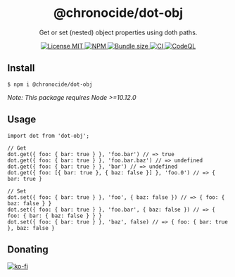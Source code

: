 <div align="center">
  <h1>@chronocide/dot-obj</h1>
  <p>Get or set (nested) object properties using doth paths.</p>
</div>

<div align="center">
  <a href="/LICENSE">
    <img alt="License MIT" src="https://img.shields.io/badge/license-MIT-blue.svg" />
  </a>
  <a href="https://www.npmjs.com/package/@chronocide/dot-obj">
    <img alt="NPM" src="https://img.shields.io/npm/v/@chronocide/dot-obj?label=npm">
  </a>
  <a href="https://bundlephobia.com/result?p=@chronocide/dot-obj@latest">
    <img alt="Bundle size" src="https://img.shields.io/bundlephobia/minzip/@chronocide/dot-obj@latest.svg">
  </a>
  <a href="https://github.com/chronoDave/dot-obj/actions/workflows/ci.yml">
    <img alt="CI" src="https://github.com/chronoDave/dot-obj/actions/workflows/ci.yml/badge.svg" />
  </a>
  <a href="https://github.com/chronoDave/dot-obj/actions/workflows/codeql.yml">
    <img alt="CodeQL" src="https://github.com/chronoDave/dot-obj/actions/workflows/codeql.yml/badge.svg?branch=master">
  </a>
</div>

## Install

```
$ npm i @chronocide/dot-obj
```

_Note: This package requires Node >=10.12.0_

## Usage

```JS
import dot from 'dot-obj';

// Get
dot.get({ foo: { bar: true } }, 'foo.bar') // => true
dot.get({ foo: { bar: true } }, 'foo.bar.baz') // => undefined
dot.get({ foo: { bar: true } }, 'bar') // => undefined
dot.get({ foo: [{ bar: true }, { baz: false }] }, 'foo.0') // => { bar: true }

// Set
dot.set({ foo: { bar: true } }, 'foo', { baz: false }) // => { foo: { baz: false } }
dot.set({ foo: { bar: true } }, 'foo.bar', { baz: false }) // => { foo: { bar: { baz: false } } }
dot.set({ foo: { bar: true } }, 'baz', false) // => { foo: { bar: true }, baz: false }
```

## Donating

[![ko-fi](https://www.ko-fi.com/img/githubbutton_sm.svg)](https://ko-fi.com/Y8Y41E23T)
